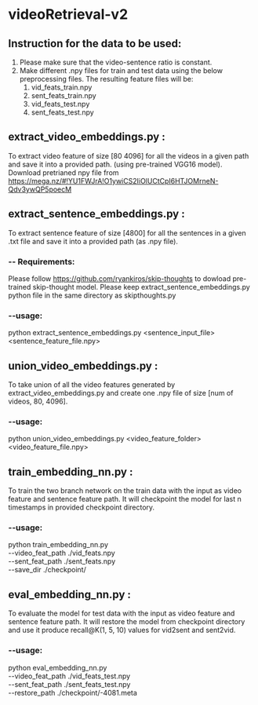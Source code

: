 # videoRetrieval-v2
## Instruction for the data to be used:
1. Please make sure that the video-sentence ratio is constant. 
2. Make different .npy files for train and test data using the below preprocessing files. The resulting feature files will be:
    1. vid_feats_train.npy
    2. sent_feats_train.npy
    3. vid_feats_test.npy
    4. sent_feats_test.npy
## extract_video_embeddings.py : 
To extract video feature of size [80 4096] for all the videos in a given path and save it into a provided path. (using pre-trained VGG16 model). Download pretrianed npy file from https://mega.nz/#!YU1FWJrA!O1ywiCS2IiOlUCtCpI6HTJOMrneN-Qdv3ywQP5poecM
## extract_sentence_embeddings.py :
To extract sentence feature of size [4800] for all the sentences in a given .txt file and save it into a provided path (as .npy file).
### -- Requirements: <br />
Please follow https://github.com/ryankiros/skip-thoughts to dowload pre-trained skip-thought model. Please keep extract_sentence_embeddings.py python file in the same directory as skipthoughts.py
<br />
### --usage: 
python extract_sentence_embeddings.py <sentence_input_file> <sentence_feature_file.npy>
<br />
## union_video_embeddings.py :
To take union of all the video features generated by extract_video_embeddings.py and create one .npy file of size [num of videos, 80, 4096].
<br />
### --usage:
python union_video_embeddings.py <video_feature_folder> <video_feature_file.npy>
## train_embedding_nn.py :
To train the two branch network on the train data with the input as video feature and sentence feature path. It will checkpoint the model for last n timestamps in provided checkpoint directory.
### --usage:
python train_embedding_nn.py \
    --video_feat_path ./vid_feats.npy \
    --sent_feat_path ./sent_feats.npy \
    --save_dir ./checkpoint/
## eval_embedding_nn.py :
To evaluate the model for test data with the input as video feature and sentence feature path. It will restore the model from checkpoint directory and use it produce recall@K(1, 5, 10) values for vid2sent and sent2vid.
### --usage:
python eval_embedding_nn.py \
    --video_feat_path ./vid_feats_test.npy  \
    --sent_feat_path ./sent_feats_test.npy \
    --restore_path ./checkpoint/-4081.meta
